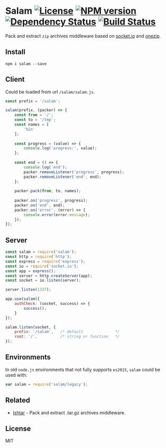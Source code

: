 # Salam [![License][LicenseIMGURL]][LicenseURL] [![NPM version][NPMIMGURL]][NPMURL] [![Dependency Status][DependencyStatusIMGURL]][DependencyStatusURL] [![Build Status][BuildStatusIMGURL]][BuildStatusURL]

Pack and extract `zip` archives middleware based on [socket.io](http://socket.io "Socket.io") and [onezip](https://github.com/coderaiser/node-onezip "OneZip").

## Install

```
npm i salam --save
```

## Client

Could be loaded from url `/salam/salam.js`.

```js
const prefix = '/salam';

salam(prefix, (packer) => {
    const from = '/';
    const to = '/tmp';
    const names = [
        'bin'
    ];
    
    const progress = (value) => {
        console.log('progress:', value);
    };
    
    const end = () => {
        console.log('end');
        packer.removeListener('progress', progress);
        packer.removeListener('end', end);
    };
    
    packer.pack(from, to, names);
    
    packer.on('progress', progress);
    packer.on('end', end);
    packer.on('error', (error) => {
        console.error(error.message);
    });
});

```

## Server

```js
const salam = require('salam');
const http = require('http');
const express = require('express');
const io = require('socket.io');
const app = express();
const server = http.createServer(app);
const socket = io.listen(server);

server.listen(1337);

app.use(salam({
    authCheck: (socket, success) => {
        success();
    }
});

salam.listen(socket, {
    prefix: '/salam',   /* default              */
    root: '/',          /* string or function   */
});
```

## Environments

In old `node.js` environments that not fully supports `es2015`, `salam` could be used with:

```js
var salam = require('salam/legacy');
```

## Related

- [Ishtar](https://github.com/coderaiser/node-ishtar "Ishtar") - Pack and extract .tar.gz archives middleware.

## License

MIT

[NPMIMGURL]:                https://img.shields.io/npm/v/salam.svg?style=flat
[DependencyStatusIMGURL]:   https://img.shields.io/gemnasium/coderaiser/node-salam.svg?style=flat
[LicenseIMGURL]:            https://img.shields.io/badge/license-MIT-317BF9.svg?style=flat
[NPMURL]:                   https://npmjs.org/package/salam "npm"
[DependencyStatusURL]:      https://gemnasium.com/coderaiser/node-salam "Dependency Status"
[LicenseURL]:               https://tldrlegal.com/license/mit-license "MIT License"

[BuildStatusURL]:           https://travis-ci.org/coderaiser/node-salam  "Build Status"
[BuildStatusIMGURL]:        https://img.shields.io/travis/coderaiser/node-salam/master.svg?style=flat

